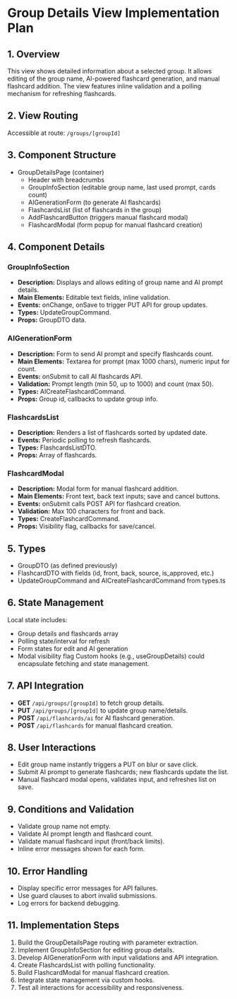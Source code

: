# Group Details View Implementation Plan

## 1. Overview
This view shows detailed information about a selected group. It allows editing of the group name, AI-powered flashcard generation, and manual flashcard addition. The view features inline validation and a polling mechanism for refreshing flashcards.

## 2. View Routing
Accessible at route: `/groups/[groupId]`

## 3. Component Structure
- GroupDetailsPage (container)
  - Header with breadcrumbs
  - GroupInfoSection (editable group name, last used prompt, cards count)
  - AIGenerationForm (to generate AI flashcards)
  - FlashcardsList (list of flashcards in the group)
  - AddFlashcardButton (triggers manual flashcard modal)
  - FlashcardModal (form popup for manual flashcard creation)

## 4. Component Details
### GroupInfoSection
- **Description:** Displays and allows editing of group name and AI prompt details.
- **Main Elements:** Editable text fields, inline validation.
- **Events:** onChange, onSave to trigger PUT API for group updates.
- **Types:** UpdateGroupCommand.
- **Props:** GroupDTO data.

### AIGenerationForm
- **Description:** Form to send AI prompt and specify flashcards count.
- **Main Elements:** Textarea for prompt (max 1000 chars), numeric input for count.
- **Events:** onSubmit to call AI flashcards API.
- **Validation:** Prompt length (min 50, up to 1000) and count (max 50).
- **Types:** AICreateFlashcardCommand.
- **Props:** Group id, callbacks to update group info.

### FlashcardsList
- **Description:** Renders a list of flashcards sorted by updated date.
- **Events:** Periodic polling to refresh flashcards.
- **Types:** FlashcardsListDTO.
- **Props:** Array of flashcards.

### FlashcardModal
- **Description:** Modal form for manual flashcard addition.
- **Main Elements:** Front text, back text inputs; save and cancel buttons.
- **Events:** onSubmit calls POST API for flashcard creation.
- **Validation:** Max 100 characters for front and back.
- **Types:** CreateFlashcardCommand.
- **Props:** Visibility flag, callbacks for save/cancel.

## 5. Types
- GroupDTO (as defined previously)
- FlashcardDTO with fields (id, front, back, source, is_approved, etc.)
- UpdateGroupCommand and AICreateFlashcardCommand from types.ts

## 6. State Management
Local state includes:
- Group details and flashcards array
- Polling state/interval for refresh
- Form states for edit and AI generation
- Modal visibility flag
Custom hooks (e.g., useGroupDetails) could encapsulate fetching and state management.

## 7. API Integration
- **GET** `/api/groups/[groupId]` to fetch group details.
- **PUT** `/api/groups/[groupId]` to update group name/details.
- **POST** `/api/flashcards/ai` for AI flashcard generation.
- **POST** `/api/flashcards` for manual flashcard creation.

## 8. User Interactions
- Edit group name instantly triggers a PUT on blur or save click.
- Submit AI prompt to generate flashcards; new flashcards update the list.
- Manual flashcard modal opens, validates input, and refreshes list on save.

## 9. Conditions and Validation
- Validate group name not empty.
- Validate AI prompt length and flashcard count.
- Validate manual flashcard input (front/back limits).
- Inline error messages shown for each form.

## 10. Error Handling
- Display specific error messages for API failures.
- Use guard clauses to abort invalid submissions.
- Log errors for backend debugging.

## 11. Implementation Steps
1. Build the GroupDetailsPage routing with parameter extraction.
2. Implement GroupInfoSection for editing group details.
3. Develop AIGenerationForm with input validations and API integration.
4. Create FlashcardsList with polling functionality.
5. Build FlashcardModal for manual flashcard creation.
6. Integrate state management via custom hooks.
7. Test all interactions for accessibility and responsiveness.
